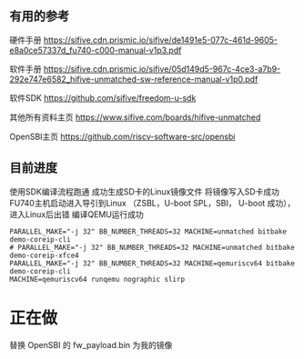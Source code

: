 ## 有用的参考

硬件手册 https://sifive.cdn.prismic.io/sifive/de1491e5-077c-461d-9605-e8a0ce57337d_fu740-c000-manual-v1p3.pdf

软件手册 https://sifive.cdn.prismic.io/sifive/05d149d5-967c-4ce3-a7b9-292e747e6582_hifive-unmatched-sw-reference-manual-v1p0.pdf

软件SDK https://github.com/sifive/freedom-u-sdk

其他所有资料主页 https://www.sifive.com/boards/hifive-unmatched

OpenSBI主页 https://github.com/riscv-software-src/opensbi


## 目前进度

使用SDK编译流程跑通
成功生成SD卡的Linux镜像文件
将镜像写入SD卡成功
FU740主机启动进入导引到Linux （ZSBL，U-boot SPL，SBI， U-boot 成功），进入Linux后出错
编译QEMU运行成功

```
PARALLEL_MAKE="-j 32" BB_NUMBER_THREADS=32 MACHINE=unmatched bitbake demo-coreip-cli
# PARALLEL_MAKE="-j 32" BB_NUMBER_THREADS=32 MACHINE=unmatched bitbake demo-coreip-xfce4
PARALLEL_MAKE="-j 32" BB_NUMBER_THREADS=32 MACHINE=qemuriscv64 bitbake demo-coreip-cli
MACHINE=qemuriscv64 runqemu nographic slirp
```

# 正在做

替换 OpenSBI 的 fw_payload.bin 为我的镜像
